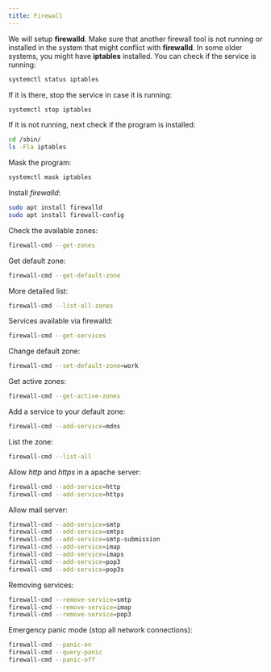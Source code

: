 ```yaml
---
title: Firewall
---
```


We will setup **firewalld**. Make sure that another firewall tool is not running
or installed in the system that might conflict with **firewalld**. In some older
systems, you might have **iptables** installed. You can check if the service is
running:
```bash
systemctl status iptables
```

If it is there, stop the service in case it is running:
```bash
systemctl stop iptables
```

If it is not running, next check if the program is installed:
```bash
cd /sbin/
ls -Fla iptables
```

Mask the program:
```bash
systemctl mask iptables
```

Install *firewalld*:
```bash
sudo apt install firewalld
sudo apt install firewall-config
```

Check the available zones:
```bash
firewall-cmd --get-zones
```

Get default zone:
```bash
firewall-cmd --get-default-zone
```

More detailed list:
```bash
firewall-cmd --list-all-zones
```

Services available via firewalld:
```bash
firewall-cmd --get-services
```

Change default zone:
```bash
firewall-cmd --set-default-zone=work
```

Get active zones:
```bash
firewall-cmd --get-active-zones
```

Add a service to your default zone:
```bash
firewall-cmd --add-service=mdns
```

List the zone:
```bash
firewall-cmd --list-all
```

Allow *http* and *https* in a apache server:
```bash
firewall-cmd --add-service=http
firewall-cmd --add-service=https
```

Allow mail server:
```bash
firewall-cmd --add-service=smtp
firewall-cmd --add-service=smtps
firewall-cmd --add-service=smtp-submission
firewall-cmd --add-service=imap
firewall-cmd --add-service=imaps
firewall-cmd --add-service=pop3
firewall-cmd --add-service=pop3s
```

Removing services:
```bash
firewall-cmd --remove-service=smtp
firewall-cmd --remove-service=imap
firewall-cmd --remove-service=pop3
```

Emergency panic mode (stop all network connections):
```bash
firewall-cmd --panic-on
firewall-cmd --query-panic
firewall-cmd --panic-off
```
